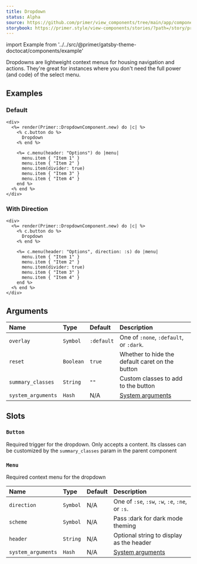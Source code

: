 ```yaml
---
title: Dropdown
status: Alpha
source: https://github.com/primer/view_components/tree/main/app/components/primer/dropdown_component.rb
storybook: https://primer.style/view-components/stories/?path=/story/primer-dropdown-component
---
```


import Example from '../../src/@primer/gatsby-theme-doctocat/components/example'

<!-- Warning: AUTO-GENERATED file, do not edit. Add code comments to your Ruby instead <3 -->

Dropdowns are lightweight context menus for housing navigation and actions.
They're great for instances where you don't need the full power (and code) of the select menu.

## Examples

### Default

<Example src="<div>  <details class='dropdown details-overlay details-reset position-relative'>  <summary role='button' type='button' class='btn '>    Dropdown</summary>  <div>    <details-menu role='menu' class='dropdown-menu dropdown-menu-se '>    <div class='dropdown-header'>      Options    </div>  <ul>      <li class='dropdown-item '>Item 1</li>      <li class='dropdown-item '>Item 2</li>      <li role='none' class='dropdown-divider '></li>      <li class='dropdown-item '>Item 3</li>      <li class='dropdown-item '>Item 4</li>  </ul></details-menu></div></details></div>" />

```erb
<div>
  <%= render(Primer::DropdownComponent.new) do |c| %>
    <% c.button do %>
      Dropdown
    <% end %>

    <%= c.menu(header: "Options") do |menu|
      menu.item { "Item 1" }
      menu.item { "Item 2" }
      menu.item(divider: true)
      menu.item { "Item 3" }
      menu.item { "Item 4" }
    end %>
  <% end %>
</div>
```

### With Direction

<Example src="<div>  <details class='dropdown details-overlay details-reset position-relative'>  <summary role='button' type='button' class='btn '>    Dropdown</summary>  <div>    <details-menu role='menu' class='dropdown-menu dropdown-menu-s '>    <div class='dropdown-header'>      Options    </div>  <ul>      <li class='dropdown-item '>Item 1</li>      <li class='dropdown-item '>Item 2</li>      <li role='none' class='dropdown-divider '></li>      <li class='dropdown-item '>Item 3</li>      <li class='dropdown-item '>Item 4</li>  </ul></details-menu></div></details></div>" />

```erb
<div>
  <%= render(Primer::DropdownComponent.new) do |c| %>
    <% c.button do %>
      Dropdown
    <% end %>

    <%= c.menu(header: "Options", direction: :s) do |menu|
      menu.item { "Item 1" }
      menu.item { "Item 2" }
      menu.item(divider: true)
      menu.item { "Item 3" }
      menu.item { "Item 4" }
    end %>
  <% end %>
</div>
```

## Arguments

| Name | Type | Default | Description |
| :- | :- | :- | :- |
| `overlay` | `Symbol` | `:default` | One of `:none`, `:default`, or `:dark`. |
| `reset` | `Boolean` | `true` | Whether to hide the default caret on the button |
| `summary_classes` | `String` | `""` | Custom classes to add to the button |
| `system_arguments` | `Hash` | N/A | [System arguments](/system-arguments) |

## Slots

### `Button`

Required trigger for the dropdown. Only accepts a content.
Its classes can be customized by the `summary_classes` param in the parent component

### `Menu`

Required context menu for the dropdown

| Name | Type | Default | Description |
| :- | :- | :- | :- |
| `direction` | `Symbol` | N/A | One of `:se`, `:sw`, `:w`, `:e`, `:ne`, or `:s`. |
| `scheme` | `Symbol` | N/A | Pass :dark for dark mode theming |
| `header` | `String` | N/A | Optional string to display as the header |
| `system_arguments` | `Hash` | N/A | [System arguments](/system-arguments) |
